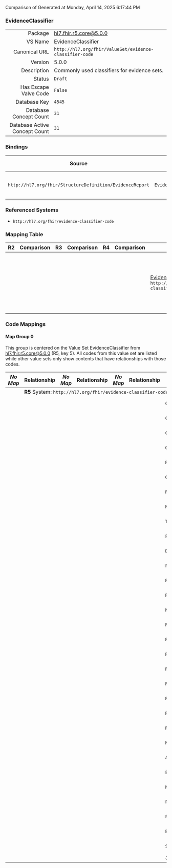 Comparison of 
Generated at Monday, April 14, 2025 6:17:44 PM

### EvidenceClassifier

|      |     |
| ---: | --- |
| Package | hl7.fhir.r5.core@5.0.0 |
| VS Name | EvidenceClassifier |
| Canonical URL | `http://hl7.org/fhir/ValueSet/evidence-classifier-code` |
| Version | 5.0.0 |
| Description | Commonly used classifiers for evidence sets. |
| Status | `Draft` |
| Has Escape Valve Code | `False` |
| Database Key | `4545` |
| Database Concept Count | `31` |
| Database Active Concept Count | `31` |
### Bindings

| Source | Element | Binding | Strength | Element Short |
| ------ | ------- | ------- | -------- | ------------- |
| `http://hl7.org/fhir/StructureDefinition/EvidenceReport` | `EvidenceReport.section.entryClassifier` | `http://hl7.org/fhir/ValueSet/evidence-classifier-code` | `Extensible` | Extensible classifiers as content |

### Referenced Systems

* `http://hl7.org/fhir/evidence-classifier-code`
### Mapping Table

| R2 | Comparison | R3 | Comparison | R4 | Comparison | R4B | Comparison | R5
| --- | --- | --- | --- | --- | --- | --- | --- | ---
| | | | | | | [EvidenceClassifier](/docs/R4B/ValueSets/EvidenceClassifier.md)<br/> `http://hl7.org/fhir/ValueSet/evidence-classifier-code\|4.3.0` | →→→→→→→<br/>``<br/>- DBKey: `886`<br/>- Reviewed: `n/a`<br/>- By: `n/a`<br/>- Identical: `False`<br/>→→→→→→→<hr/>←←←←←←←<br/>``<br/>- DBKey: `1147`<br/>- Reviewed: `n/a`<br/>- By: `n/a`<br/>- Identical: `False`<br/>←←←←←←←| [EvidenceClassifier](/docs/R5/ValueSets/EvidenceClassifier.md)<br/> `http://hl7.org/fhir/ValueSet/evidence-classifier-code\|5.0.0` 

### Code Mappings


#### Map Group 0

This group is centered on the Value Set EvidenceClassifier from hl7.fhir.r5.core@5.0.0 (R5, key 5).
All codes from this value set are listed while other value sets only show contents that have relationships with those codes.

| *No Map* | Relationship | *No Map* | Relationship | *No Map* | Relationship | [R4B EvidenceClassifier](/docs/R4B/ValueSets/EvidenceClassifier.md)| Relationship | R5 EvidenceClassifier
| --- | --- | --- | --- | --- | --- | --- | --- | ---
| <td colspan="8">**R5** System: `http://hl7.org/fhir/evidence-classifier-code`
| | | | | | | `COVID19Specific`| _Equivalent_ <br/>(8241/10546)| **`COVID19Specific`**
| | | | | | | `COVID19Relevant`| _Equivalent_ <br/>(8244/10549)| **`COVID19Relevant`**
| | | | | | | `COVID19HumanResearch`| _Equivalent_ <br/>(8236/10541)| **`COVID19HumanResearch`**
| | | | | | | `OriginalResearch`| _Equivalent_ <br/>(8219/10524)| **`OriginalResearch`**
| | | | | | | `ResearchSynthesis`| _Equivalent_ <br/>(8239/10544)| **`ResearchSynthesis`**
| | | | | | | `Guideline`| _Equivalent_ <br/>(8234/10539)| **`Guideline`**
| | | | | | | `ResearchProtocol`| _Equivalent_ <br/>(8237/10542)| **`ResearchProtocol`**
| | | | | | | `NotResearchNotGuideline`| _Equivalent_ <br/>(8233/10538)| **`NotResearchNotGuideline`**
| | | | | | | `Treatment`| _Equivalent_ <br/>(8243/10548)| **`Treatment`**
| | | | | | | `PreventionAndControl`| _Equivalent_ <br/>(8235/10540)| **`PreventionAndControl`**
| | | | | | | `Diagnosis`| _Equivalent_ <br/>(8230/10535)| **`Diagnosis`**
| | | | | | | `PrognosisPrediction`| _Equivalent_ <br/>(8224/10529)| **`PrognosisPrediction`**
| | | | | | | `RatedAsYes`| _Equivalent_ <br/>(8227/10532)| **`RatedAsYes`**
| | | | | | | `RatedAsNo`| _Equivalent_ <br/>(8231/10536)| **`RatedAsNo`**
| | | | | | | `NotAssessed`| _Equivalent_ <br/>(8242/10547)| **`NotAssessed`**
| | | | | | | `RatedAsRCT`| _Equivalent_ <br/>(8225/10530)| **`RatedAsRCT`**
| | | | | | | `RatedAsControlledTrial`| _Equivalent_ <br/>(8238/10543)| **`RatedAsControlledTrial`**
| | | | | | | `RatedAsComparativeCohort`| _Equivalent_ <br/>(8240/10545)| **`RatedAsComparativeCohort`**
| | | | | | | `RatedAsCaseControl`| _Equivalent_ <br/>(8232/10537)| **`RatedAsCaseControl`**
| | | | | | | `RatedAsUncontrolledSeries`| _Equivalent_ <br/>(8222/10527)| **`RatedAsUncontrolledSeries`**
| | | | | | | `RatedAsMixedMethods`| _Equivalent_ <br/>(8220/10525)| **`RatedAsMixedMethods`**
| | | | | | | `RatedAsOther`| _Equivalent_ <br/>(8246/10551)| **`RatedAsOther`**
| | | | | | | `RiskOfBias`| _Equivalent_ <br/>(8247/10552)| **`RiskOfBias`**
| | | | | | | `NoBlinding`| _Equivalent_ <br/>(8223/10528)| **`NoBlinding`**
| | | | | | | `AllocConcealNotStated`| _Equivalent_ <br/>(8249/10554)| **`AllocConcealNotStated`**
| | | | | | | `EarlyTrialTermination`| _Equivalent_ <br/>(8221/10526)| **`EarlyTrialTermination`**
| | | | | | | `NoITT`| _Equivalent_ <br/>(8245/10550)| **`NoITT`**
| | | | | | | `Preprint`| _Equivalent_ <br/>(8228/10533)| **`Preprint`**
| | | | | | | `PreliminaryAnalysis`| _Equivalent_ <br/>(8226/10531)| **`PreliminaryAnalysis`**
| | | | | | | `BaselineImbalance`| _Equivalent_ <br/>(8248/10553)| **`BaselineImbalance`**
| | | | | | | `SubgroupAnalysis`| _Equivalent_ <br/>(8229/10534)| **`SubgroupAnalysis`**
| | | | | | | *31 of 31 codes used* | | *31 of 31 codes used* 

